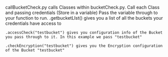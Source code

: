callBucketCheck.py calls Classes within bucketCheck.py. 
Call each Class and passing credentials (Store in a variable)
Pass the variable through to your function to run. 
    .getbucketLIst() gives you a list of all the buckets your credentials have access to

    .accessCheck("testbucket") gives you configuration info of the Bucket you pass through to it. In this example we pass "testbucket"

    .checkEncryption("testbucket") gives you the Encryption configuration of the Bucket "testbucket"

